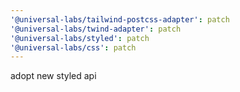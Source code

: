 ```yaml
---
'@universal-labs/tailwind-postcss-adapter': patch
'@universal-labs/twind-adapter': patch
'@universal-labs/styled': patch
'@universal-labs/css': patch
---
```


adopt new styled api
